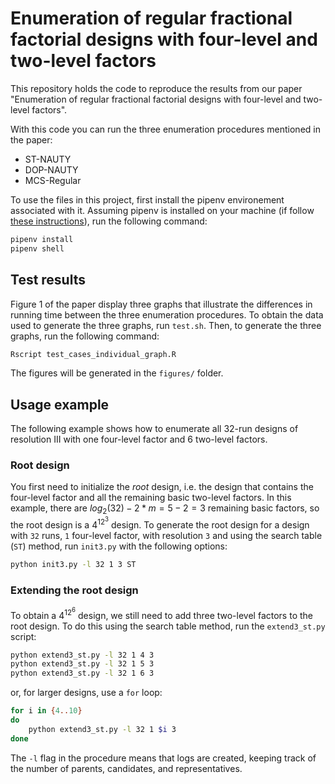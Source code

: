 # Enumeration of regular fractional factorial designs with four-level and two-level factors

This repository holds the code to reproduce the results from our paper "Enumeration of regular fractional factorial designs with four-level and two-level factors".

With this code you can run the three enumeration procedures mentioned in the paper:

- ST-NAUTY
- DOP-NAUTY
- MCS-Regular

To use the files in this project, first install the pipenv environement associated with it.
Assuming pipenv is installed on your machine (if follow [these instructions](https://pipenv-fork.readthedocs.io/en/latest/basics.html#)), run the following command:

```bash
pipenv install
pipenv shell
```

## Test results

Figure 1 of the paper display three graphs that illustrate the differences in running time between the three enumeration procedures.
To obtain the data used to generate the three graphs, run `test.sh`.
Then, to generate the three graphs, run the following command:

```bash
Rscript test_cases_individual_graph.R
```

The figures will be generated in the `figures/` folder.

## Usage example

The following example shows how to enumerate all 32-run designs of resolution III with one four-level factor and 6 two-level factors.

### Root design

You first need to initialize the *root* design, i.e. the design that contains the four-level factor and all the remaining basic two-level factors.
In this example, there are $log_2(32)-2*m=5-2=3$ remaining basic factors, so the root design is a $4^12^3$ design.
To generate the root design for a design with `32` runs, `1` four-level factor, with resolution `3` and using the search table (`ST`) method, run `init3.py` with the following options:

```bash
python init3.py -l 32 1 3 ST
```

### Extending the root design

To obtain a $4^12^6$ design, we still need to add three two-level factors to the root design.
To do this using the search table method, run the `extend3_st.py` script:

```bash
python extend3_st.py -l 32 1 4 3
python extend3_st.py -l 32 1 5 3
python extend3_st.py -l 32 1 6 3
```

or, for larger designs, use a `for` loop:

```bash
for i in {4..10}
do 
    python extend3_st.py -l 32 1 $i 3
done
```

The `-l` flag in the procedure means that logs are created, keeping track of the number of parents, candidates, and representatives.
